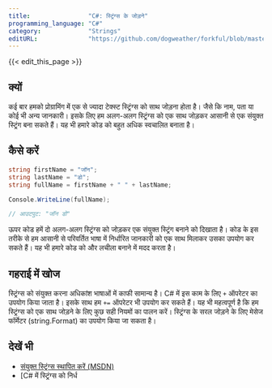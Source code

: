 ```yaml
---
title:                "C#: स्ट्रिंग्स के जोड़ने"
programming_language: "C#"
category:             "Strings"
editURL:              "https://github.com/dogweather/forkful/blob/master/content/hi/c-sharp/concatenating-strings.md"
---
```


{{< edit_this_page >}}

## क्यों

कई बार हमको प्रोग्रामिंग में एक से ज्यादा टेक्स्ट स्ट्रिंग्स को साथ जोड़ना होता है। जैसे कि नाम, पता या कोई भी अन्य जानकारी। इसके लिए हम अलग-अलग स्ट्रिंग्स को एक साथ जोड़कर आसानी से एक संयुक्त स्ट्रिंग बना सकते हैं। यह भी हमारे कोड को बहुत अधिक स्वचालित बनाता है। 

## कैसे करें

```C#
string firstName = "जॉन";
string lastName = "डो";
string fullName = firstName + " " + lastName;

Console.WriteLine(fullName);

// आउटपुट: "जॉन डो"
```

ऊपर कोड हमें दो अलग-अलग स्ट्रिंग्स को जोड़कर एक संयुक्त स्ट्रिंग बनाने को दिखाता है। कोड के इस तरीके से हम आसानी से परिवर्तित भाषा में निर्धारित जानकारी को एक साथ मिलाकर उसका उपयोग कर सकते हैं। यह भी हमारे कोड को और लचीला बनाने में मदद करता है। 

## गहराई में खोज

स्ट्रिंग्स को संयुक्त करना अधिकांश भाषाओं में काफी सामान्य है। C# में इस काम के लिए ```+``` ऑपरेटर का उपयोग किया जाता है। इसके साथ हम ```+=``` ऑपरेटर भी उपयोग कर सकते हैं। यह भी महत्वपूर्ण है कि हम स्ट्रिंग्स को एक साथ जोड़ने के लिए कुछ सही नियमों का पालन करें। स्ट्रिंग्स के सरल जोड़ने के लिए मेसेज फॉर्मेटर (string.Format) का उपयोग किया जा सकता है। 

## देखें भी

- [संयुक्त स्ट्रिंग्स स्थापित करें (MSDN)](https://docs.microsoft.com/en-us/dotnet/csharp/programming-guide/strings/concatenate-strings)
- [C# में स्ट्रिंग्स को निर्ध